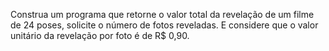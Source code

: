 Construa um programa que retorne o valor total da revelação de um filme de 24 poses, solicite o número de fotos reveladas. E considere que o valor unitário da revelação por foto é de R$ 0,90.

